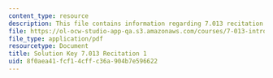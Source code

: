 ```yaml
---
content_type: resource
description: This file contains information regarding 7.013 recitation 1.
file: https://ol-ocw-studio-app-qa.s3.amazonaws.com/courses/7-013-introductory-biology-spring-2013/8f0aea41fcf14cffc36a904b7e596622_MIT7_013S12_RecitatSol_1.pdf
file_type: application/pdf
resourcetype: Document
title: Solution Key 7.013 Recitation 1
uid: 8f0aea41-fcf1-4cff-c36a-904b7e596622
---
```

